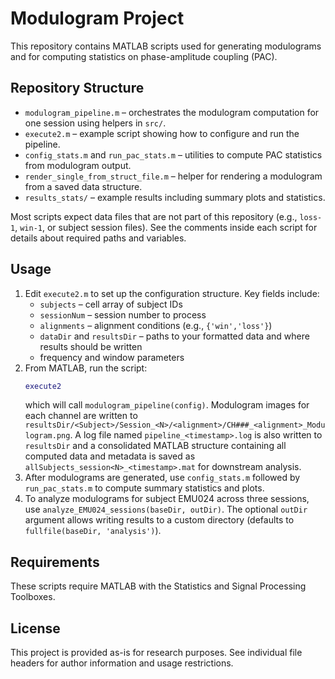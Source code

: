 # Modulogram Project

This repository contains MATLAB scripts used for generating modulograms and for computing statistics on phase-amplitude coupling (PAC).

## Repository Structure

- `modulogram_pipeline.m` – orchestrates the modulogram computation for one session using helpers in `src/`.
- `execute2.m` – example script showing how to configure and run the pipeline.
- `config_stats.m` and `run_pac_stats.m` – utilities to compute PAC statistics from modulogram output.
- `render_single_from_struct_file.m` – helper for rendering a modulogram from a saved data structure.
- `results_stats/` – example results including summary plots and statistics.

Most scripts expect data files that are not part of this repository (e.g., `loss-1`, `win-1`, or subject session files). See the comments inside each script for details about required paths and variables.

## Usage

1. Edit `execute2.m` to set up the configuration structure. Key fields include:
   - `subjects`       – cell array of subject IDs
   - `sessionNum`     – session number to process
   - `alignments`     – alignment conditions (e.g., `{'win','loss'}`)
   - `dataDir` and `resultsDir` – paths to your formatted data and where results should be written
   - frequency and window parameters
2. From MATLAB, run the script:
   ```matlab
   execute2
   ```
   which will call `modulogram_pipeline(config)`.
  Modulogram images for each channel are written to
  `resultsDir/<Subject>/Session_<N>/<alignment>/CH###_<alignment>_Modulogram.png`.
  A log file named `pipeline_<timestamp>.log` is also written to `resultsDir` and
  a consolidated MATLAB structure containing all computed data and metadata is
 saved as `allSubjects_session<N>_<timestamp>.mat` for downstream analysis.
3. After modulograms are generated, use `config_stats.m` followed by `run_pac_stats.m` to compute summary statistics and plots.
4. To analyze modulograms for subject EMU024 across three sessions, use
   `analyze_EMU024_sessions(baseDir, outDir)`. The optional `outDir`
   argument allows writing results to a custom directory (defaults to
   `fullfile(baseDir, 'analysis')`).

## Requirements

These scripts require MATLAB with the Statistics and Signal Processing Toolboxes.

## License

This project is provided as-is for research purposes. See individual file headers for author information and usage restrictions.

